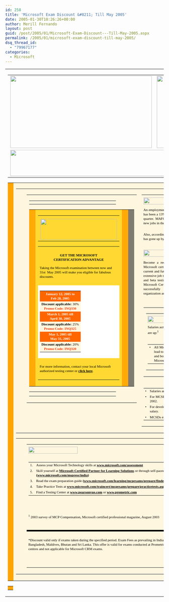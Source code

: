```yaml
---
id: 258
title: 'Microsoft Exam Discount &#8211; Till May 2005'
date: 2005-01-30T10:26:26+00:00
author: Merill Fernando
layout: post
guid: /post/2005/01/Microsoft-Exam-Discount---Till-May-2005.aspx
permalink: /2005/01/microsoft-exam-discount-till-may-2005/
dsq_thread_id:
  - "79967177"
categories:
  - Microsoft
---
```

<table cellspacing="0" cellpadding="0" width="750" border="0">
<tbody>
<tr>
<td valign="top">
<table cellspacing="0" cellpadding="0" width="750" border="0">
<tbody>
<tr>
<td valign="top"><img height="229" src="http://www.microsoft.com/India/images/mailer/learningoffer/spotHeader.gif" width="450" /></td>
<td valign="top"><img height="229" src="http://www.microsoft.com/India/images/mailer/learningoffer/Spot.jpg" width="300" /></td></tr>
<tr>
<td valign="top" colspan="2"><img height="83" src="http://www.microsoft.com/India/images/mailer/learningoffer/spotHeader1.gif" width="750" /></td></tr></tbody></table>
<table cellspacing="0" cellpadding="0" width="750" border="0">
<tbody>
<tr>
<td valign="top" width="2" bgcolor="#ffa503"><img height="1" src="http://www.microsoft.com/India/images/mailer/learningoffer/1px.gif" width="2" /></td>
<td valign="top" bgcolor="#fff6df">
<table cellspacing="0" cellpadding="0" width="744" border="0">
<tbody>
<tr>
<td valign="top" width="10"><img height="1" src="http://www.microsoft.com/India/images/mailer/learningoffer/1px.gif" width="10" /></td>
<td valign="top" align="middle" width="260">
<table cellspacing="0" cellpadding="0" width="100%" border="0">
<tbody>
<tr>
<td valign="top">
<table cellspacing="0" cellpadding="0" width="100%" border="0">
<tbody>
<tr>
<td valign="top"><img height="4" src="http://www.microsoft.com/India/images/mailer/learningoffer/lBox-T.gif" width="260" /></td></tr></tbody></table>
<table cellspacing="0" cellpadding="0" width="100%" border="0">
<tbody>
<tr>
<td valign="top" width="4" bgcolor="#ffaa07"><img height="1" src="http://www.microsoft.com/India/images/mailer/learningoffer/1px.gif" width="4" /></td>
<td valign="top" align="middle" bgcolor="#ffd932">
<table cellspacing="0" cellpadding="0" width="100%" border="0">
<tbody>
<tr>
<td valign="top" align="middle"><img height="2" src="http://www.microsoft.com/India/images/mailer/learningoffer/1px.gif" width="1" /></td></tr>
<tr>
<td valign="top" align="middle"><img height="66" src="http://www.microsoft.com/India/images/mailer/learningoffer/Offer.gif" width="243" /></td></tr></tbody></table>
<table cellspacing="0" cellpadding="0" width="205" border="0">
<tbody>
<tr>
<td style="FONT-SIZE: 11px; COLOR: #000000; LINE-HEIGHT: 14px; FONT-FAMILY: verdana" valign="top" align="middle">&nbsp;</td></tr>
<tr>
<td style="FONT-SIZE: 11px; COLOR: #000000; LINE-HEIGHT: 14px; FONT-FAMILY: verdana" valign="top" align="middle"><font color="#000000"><strong>GET THE MICROSOFT<br />CERTIFICATION ADVANTAGE</strong></font></td></tr>
<tr>
<td style="FONT-SIZE: 11px; COLOR: #000000; LINE-HEIGHT: 14px; FONT-FAMILY: verdana" valign="top"><img height="4" src="http://www.microsoft.com/India/images/mailer/learningoffer/1px.gif" width="1" /></td></tr>
<tr>
<td style="FONT-SIZE: 11px; COLOR: #000000; LINE-HEIGHT: 14px; FONT-FAMILY: verdana" valign="top">Taking the Microsoft examination between now and 31st&nbsp; May 2005 will make you eligible for fabulous discounts.</td></tr>
<tr>
<td style="FONT-SIZE: 11px; COLOR: #000000; LINE-HEIGHT: 14px; FONT-FAMILY: verdana" valign="top">&nbsp;</td></tr>
<tr>
<td style="FONT-SIZE: 11px; COLOR: #000000; LINE-HEIGHT: 14px; FONT-FAMILY: verdana" valign="top" bgcolor="#ffffff">
<table cellspacing="2" cellpadding="3" width="100%" border="0">
<tbody>
<tr bgcolor="#dae8f7">
<td style="FONT-SIZE: 11px; COLOR: #000000; LINE-HEIGHT: 14px; FONT-FAMILY: verdana" align="middle" bgcolor="#ff6600"><strong><font color="#ffffff">January 12, 2005 to<br />Feb 28, 2005 </font></strong></td></tr>
<tr bgcolor="#dae8f7">
<td style="FONT-SIZE: 11px; COLOR: #000000; LINE-HEIGHT: 14px; FONT-FAMILY: verdana" align="middle" bgcolor="#fff6df"><strong>Discount applicable:</strong> 30%<br /><font color="#ff3300"><strong>Promo Code: INQ330</strong></font></td></tr>
<tr bgcolor="#dae8f7">
<td style="FONT-SIZE: 11px; COLOR: #000000; LINE-HEIGHT: 14px; FONT-FAMILY: verdana" align="middle" bgcolor="#ff6600"><strong><font color="#ffffff">March 1, 2005 till<br />April 30, 2005</font></strong></td></tr>
<tr bgcolor="#dae8f7">
<td style="FONT-SIZE: 11px; COLOR: #000000; LINE-HEIGHT: 14px; FONT-FAMILY: verdana" align="middle" bgcolor="#fff6df"><strong>Discount applicable:</strong> 25%<br /><font color="#ff3300"><strong>Promo Code: INQ325</strong></font></td></tr>
<tr bgcolor="#dae8f7">
<td style="FONT-SIZE: 11px; COLOR: #000000; LINE-HEIGHT: 14px; FONT-FAMILY: verdana" align="middle" bgcolor="#ff6600"><strong><font color="#ffffff">May 1, 2005 till<br />May 31, 2005</font></strong></td></tr>
<tr bgcolor="#dae8f7">
<td style="FONT-SIZE: 11px; COLOR: #000000; LINE-HEIGHT: 14px; FONT-FAMILY: verdana" align="middle" bgcolor="#fff6df"><strong>Discount applicable:</strong> 20%<br /><font color="#ff3300"><strong>Promo Code: INQ320</strong></font></td></tr></tbody></table></td></tr>
<tr>
<td style="FONT-SIZE: 11px; COLOR: #000000; LINE-HEIGHT: 14px; FONT-FAMILY: verdana" valign="top">&nbsp;</td></tr>
<tr>
<td style="FONT-SIZE: 11px; COLOR: #000000; LINE-HEIGHT: 14px; FONT-FAMILY: verdana" valign="top">For more information, contact your local Microsoft authorized testing center or <strong><a href="http://www.microsoft.com/india/learning/offer.aspx" target="_blank"><font color="#000000">click here</font></a></strong>.</td></tr>
<tr>
<td style="FONT-SIZE: 11px; COLOR: #000000; LINE-HEIGHT: 14px; FONT-FAMILY: verdana" valign="top">&nbsp;</td></tr></tbody></table></td>
<td valign="top" width="4" bgcolor="#ffaa07"><img height="1" src="http://www.microsoft.com/India/images/mailer/learningoffer/1px.gif" width="4" /></td>
<td valign="top" width="3" bgcolor="#7f7b6f"><img height="1" src="http://www.microsoft.com/India/images/mailer/learningoffer/1px.gif" width="3" /></td></tr></tbody></table>
<table cellspacing="0" cellpadding="0" width="100%" border="0">
<tbody>
<tr>
<td valign="top"><img height="7" src="http://www.microsoft.com/India/images/mailer/learningoffer/lBox-B.gif" width="260" /></td></tr></tbody></table></td></tr></tbody></table></td>
<td valign="top" align="right">
<table cellspacing="0" cellpadding="0" width="97%" border="0">
<tbody>
<tr>
<td style="FONT-SIZE: 11px; COLOR: #000000; LINE-HEIGHT: 14px; FONT-FAMILY: verdana"><img height="22" src="http://www.microsoft.com/India/images/mailer/learningoffer/h1.gif" width="310" vspace="6" /></td></tr>
<tr>
<td style="FONT-SIZE: 11px; COLOR: #000000; LINE-HEIGHT: 14px; FONT-FAMILY: verdana">
<div align="justify">An employment survey <i>(CIOL online December 1, 2004) </i>has revealed that there has been a 13% increase in employment in the IT and ITES sectors over the last quarter. MAFOI Management Consultants also predict the creation of 60,000 new jobs in the current quarter in IT and related sectors.</div></td></tr>
<tr>
<td style="FONT-SIZE: 11px; COLOR: #000000; LINE-HEIGHT: 14px; FONT-FAMILY: verdana">&nbsp;</td></tr>
<tr>
<td style="FONT-SIZE: 11px; COLOR: #000000; LINE-HEIGHT: 14px; FONT-FAMILY: verdana">Also,<i> a</i>ccording to the DQ-IDC salary survey 2004, the average Indian IT salary has gone up by almost 19% in 2004.</td></tr>
<tr>
<td style="FONT-SIZE: 11px; COLOR: #000000; LINE-HEIGHT: 14px; FONT-FAMILY: verdana">&nbsp;</td></tr>
<tr>
<td style="FONT-SIZE: 11px; COLOR: #000000; LINE-HEIGHT: 14px; FONT-FAMILY: verdana"><img height="22" src="http://www.microsoft.com/India/images/mailer/learningoffer/h2.gif" width="333" vspace="6" /></td></tr>
<tr>
<td style="FONT-SIZE: 11px; COLOR: #000000; LINE-HEIGHT: 14px; FONT-FAMILY: verdana">
<div align="justify">Become a recognized expert in your field. In a competitive job market, Microsoft certification sets you apart from others by validating your skills for current and future employers. The rigorous exam development process includes extensive job task analyses, reviews by internal and external technology experts, and beta testing to ensure the relevancy and accuracy of each certification. Microsoft Certified Professionals (MCPs) project the confidence and skills to successfully implement and support Microsoft technologies for their organization and customers.</div></td></tr>
<tr>
<td style="FONT-SIZE: 11px; COLOR: #000000; LINE-HEIGHT: 14px; FONT-FAMILY: verdana">&nbsp;</td></tr>
<tr>
<td style="FONT-SIZE: 11px; COLOR: #000000; LINE-HEIGHT: 14px; FONT-FAMILY: verdana" valign="top">
<table cellspacing="0" cellpadding="0" width="100%" border="0">
<tbody>
<tr>
<td valign="top">
<table cellspacing="0" cellpadding="0" width="100%" border="0">
<tbody>
<tr>
<td style="FONT-SIZE: 11px; COLOR: #000000; LINE-HEIGHT: 14px; FONT-FAMILY: verdana" valign="top"><img height="22" src="http://www.microsoft.com/India/images/mailer/learningoffer/h3.gif" width="160" vspace="6" /><br />Salaries across most certifications are up:<sup>1</sup><br /><br />
<table cellspacing="1" cellpadding="1" width="100%" border="0">
<tbody>
<tr>
<td style="FONT-SIZE: 11px; COLOR: #000000; LINE-HEIGHT: 14px; FONT-FAMILY: verdana" valign="top" align="middle" width="3%">&bull;</td>
<td style="FONT-SIZE: 11px; COLOR: #000000; LINE-HEIGHT: 14px; FONT-FAMILY: verdana" valign="top">All Microsoft certifications lead to higher compensation and bonuses than having no Microsoft certification.</td></tr></tbody></table></td></tr></tbody></table></td>
<td valign="top" align="right" width="150"><img height="100" src="http://www.microsoft.com/India/images/mailer/learningoffer/arrow.gif" width="150" align="right" /></td></tr></tbody></table></td></tr>
<tr>
<td style="FONT-SIZE: 11px; COLOR: #000000; LINE-HEIGHT: 14px; FONT-FAMILY: verdana" valign="top">
<table cellspacing="1" cellpadding="1" width="100%" border="0">
<tbody>
<tr>
<td style="FONT-SIZE: 11px; COLOR: #000000; LINE-HEIGHT: 14px; FONT-FAMILY: verdana" valign="top" align="middle">&bull;</td>
<td style="FONT-SIZE: 11px; COLOR: #000000; LINE-HEIGHT: 14px; FONT-FAMILY: verdana" valign="top">Salaries are up three percent for MCSAs.</td></tr>
<tr>
<td style="FONT-SIZE: 11px; COLOR: #000000; LINE-HEIGHT: 14px; FONT-FAMILY: verdana" valign="top" align="middle">&bull;</td>
<td style="FONT-SIZE: 11px; COLOR: #000000; LINE-HEIGHT: 14px; FONT-FAMILY: verdana" valign="top">For MCSEs on Windows 2000, salaries have increased by 11 percent from 2002.</td></tr>
<tr>
<td style="FONT-SIZE: 11px; COLOR: #000000; LINE-HEIGHT: 14px; FONT-FAMILY: verdana" valign="top" align="middle">&bull;</td>
<td style="FONT-SIZE: 11px; COLOR: #000000; LINE-HEIGHT: 14px; FONT-FAMILY: verdana" valign="top">For developers, the more advanced the certification held, the higher the salary.</td></tr>
<tr>
<td style="FONT-SIZE: 11px; COLOR: #000000; LINE-HEIGHT: 14px; FONT-FAMILY: verdana" valign="top" align="middle">&bull;</td>
<td style="FONT-SIZE: 11px; COLOR: #000000; LINE-HEIGHT: 14px; FONT-FAMILY: verdana" valign="top">MCSDs enjoyed an eight percent year-over-year increase in salary.</td></tr></tbody></table></td></tr></tbody></table></td>
<td valign="top" align="middle" width="15"><img height="1" src="http://www.microsoft.com/India/images/mailer/learningoffer/1px.gif" width="15" /></td></tr></tbody></table>
<table cellspacing="0" cellpadding="0" width="744" border="0">
<tbody>
<tr>
<td valign="top" width="10"><img height="1" src="http://www.microsoft.com/India/images/mailer/learningoffer/1px.gif" width="10" /></td>
<td valign="top">
<table cellspacing="0" cellpadding="0" width="100%" border="0">
<tbody>
<tr>
<td style="FONT-SIZE: 11px; COLOR: #000000; LINE-HEIGHT: 14px; FONT-FAMILY: verdana"><img height="22" src="http://www.microsoft.com/India/images/mailer/learningoffer/h5.gif" width="156" vspace="6" /></td></tr>
<tr>
<td style="FONT-SIZE: 11px; COLOR: #000000; LINE-HEIGHT: 14px; FONT-FAMILY: verdana" valign="top">
<table cellspacing="1" cellpadding="1" width="100%" border="0">
<tbody>
<tr>
<td style="FONT-SIZE: 11px; COLOR: #000000; LINE-HEIGHT: 14px; FONT-FAMILY: verdana" valign="top" align="middle">1.</td>
<td style="FONT-SIZE: 11px; COLOR: #000000; LINE-HEIGHT: 14px; FONT-FAMILY: verdana" valign="top">Assess your Microsoft Technology skills at <strong><a href="http://www.microsoft.com/assessment" target="_blank"><font color="#000000">www.microsoft.com/assessment</font></a></strong></td></tr>
<tr>
<td style="FONT-SIZE: 11px; COLOR: #000000; LINE-HEIGHT: 14px; FONT-FAMILY: verdana" valign="top" align="middle">2.</td>
<td style="FONT-SIZE: 11px; COLOR: #000000; LINE-HEIGHT: 14px; FONT-FAMILY: verdana" valign="top">Skill yourself at <b><a href="http://directory.microsoft.com/mprd/Search.aspx?SearchGroup=TrainingRadio&amp;languageDropDown=173" target="_blank"><font color="#000000">Microsoft Certified Partner for Learning Solutions</font></a></b> or through self-paced training kits from Microsoft Press <b>(<a href="http://www.microsoft.com/mspress/india/default.htm" target="_blank"><font color="#000000">www.microsoft.com/mspress/india</font></a>)</b></td></tr>
<tr>
<td style="FONT-SIZE: 11px; COLOR: #000000; LINE-HEIGHT: 14px; FONT-FAMILY: verdana" valign="top" align="middle">3.</td>
<td style="FONT-SIZE: 11px; COLOR: #000000; LINE-HEIGHT: 14px; FONT-FAMILY: verdana" valign="top">Read the exam preparation guide <b>(<a href="http://www.microsoft.com/learning/mcpexams/prepare/findexam.asp" target="_blank"><font color="#000000">www.microsoft.com/learning/mcpexams/prepare/findexam.asp</font></a>)</b></td></tr>
<tr>
<td style="FONT-SIZE: 11px; COLOR: #000000; LINE-HEIGHT: 14px; FONT-FAMILY: verdana" valign="top" align="middle">4.</td>
<td style="FONT-SIZE: 11px; COLOR: #000000; LINE-HEIGHT: 14px; FONT-FAMILY: verdana" valign="top">Take Practice Tests at <strong><a href="http://www.microsoft.com/traincert/mcpexams/prepare/practicetests.asp" target="_blank"><font color="#000000">www.microsoft.com/traincert/mcpexams/prepare/practicetests.asp</font></a></strong></td></tr>
<tr>
<td style="FONT-SIZE: 11px; COLOR: #000000; LINE-HEIGHT: 14px; FONT-FAMILY: verdana" valign="top" align="middle">5.</td>
<td style="FONT-SIZE: 11px; COLOR: #000000; LINE-HEIGHT: 14px; FONT-FAMILY: verdana" valign="top">Find a Testing Center at <strong><a href="http://www.pearsonvue.com/" target="_blank"><font color="#000000">www.pearsonvue.com</font></a></strong> or <b><a href="http://www.prometric.com/" target="_blank"><font color="#000000">www.prometric.com</font></a></b> </td></tr></tbody></table></td></tr>
<tr>
<td style="FONT-SIZE: 11px; COLOR: #000000; LINE-HEIGHT: 14px; FONT-FAMILY: verdana">&nbsp;</td></tr>
<tr>
<td style="FONT-SIZE: 11px; COLOR: #000000; LINE-HEIGHT: 14px; FONT-FAMILY: verdana">&nbsp;</td></tr>
<tr>
<td style="FONT-SIZE: 11px; COLOR: #000000; LINE-HEIGHT: 14px; FONT-FAMILY: verdana"><sup>1</sup> 2003 survey of MCP Compensation, Microsoft certified professional magazine, August 2003<br /><br /></td></tr>
<tr>
<td style="FONT-SIZE: 11px; COLOR: #000000; LINE-HEIGHT: 14px; FONT-FAMILY: verdana">&nbsp;</td></tr>
<tr>
<td style="FONT-SIZE: 11px; COLOR: #000000; LINE-HEIGHT: 14px; FONT-FAMILY: verdana" bgcolor="#000000"><img height="1" src="http://www.microsoft.com/India/images/mailer/learningoffer/1px.gif" width="1" /></td></tr>
<tr>
<td style="FONT-SIZE: 11px; COLOR: #000000; LINE-HEIGHT: 14px; FONT-FAMILY: verdana">&nbsp;</td></tr>
<tr>
<td style="FONT-SIZE: 11px; COLOR: #000000; LINE-HEIGHT: 14px; FONT-FAMILY: verdana"><img height="55" src="http://www.microsoft.com/India/images/mailer/learningoffer/MSLearning-Logo.gif" width="200" align="right" />*Discount valid only if exams taken during the specified period. Exam Fees as prevailing in India, Nepal, Bangladesh, Maldives, Bhutan and Sri Lanka. This offer is valid for exams conducted at Prometric and Vue testing centres and not applicable for Microsoft CRM exams.</td></tr>
<tr>
<td style="FONT-SIZE: 11px; COLOR: #000000; LINE-HEIGHT: 14px; FONT-FAMILY: verdana">&nbsp;</td></tr>
<tr>
<td style="FONT-SIZE: 11px; COLOR: #000000; LINE-HEIGHT: 14px; FONT-FAMILY: verdana">&nbsp;</td></tr></tbody></table></td>
<td valign="top" align="middle" width="15"><img height="1" src="http://www.microsoft.com/India/images/mailer/learningoffer/1px.gif" width="15" /></td></tr></tbody></table></td>
<td valign="top" width="4" bgcolor="#ffa503"><img height="1" src="http://www.microsoft.com/India/images/mailer/learningoffer/1px.gif" width="4" /></td></tr></tbody></table>
<table cellspacing="0" cellpadding="0" width="750" border="0">
<tbody>
<tr>
<td bgcolor="#ffa503"><img height="5" src="http://www.microsoft.com/India/images/mailer/learningoffer/1px.gif" width="1" /></td></tr></tbody></table></td></tr></tbody></table>